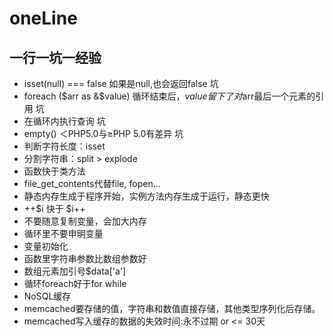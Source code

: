 # oneLine
## 一行一坑一经验
* isset(null) === false 如果是null,也会返回false 坑
* foreach ($arr as &$value) 循环结束后，$value留下了对$arr最后一个元素的引用  坑
* 在循环内执行查询 坑
* empty() ＜PHP5.0与≥PHP 5.0有差异 坑
* 判断字符长度：isset
* 分割字符串：split > explode
* 函数快于类方法
* file_get_contents代替file, fopen...
* 静态内存生成于程序开始，实例方法内存生成于运行，静态更快
* ++$i 快于 $i++
* 不要随意复制变量，会加大内存
* 循环里不要申明变量
* 变量初始化
* 函数里字符串参数比数组参数好
* 数组元素加引号$data['a']
* 循环foreach好于for while
* NoSQL缓存
* memcached要存储的值，字符串和数值直接存储，其他类型序列化后存储。
* memcached写入缓存的数据的失效时间:永不过期 or <= 30天

